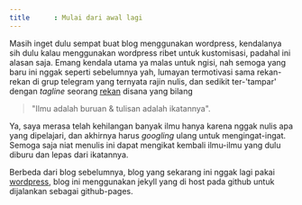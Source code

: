 ```yaml
---
title      : Mulai dari awal lagi
---
```

Masih inget dulu sempat buat blog menggunakan wordpress, kendalanya sih dulu 
kalau menggunakan wordpress ribet untuk kustomisasi, padahal ini alasan saja. 
Emang kendala utama ya malas untuk ngisi, nah semoga yang baru ini nggak
seperti sebelumnya yah, lumayan termotivasi sama rekan-rekan di grup telegram
yang ternyata rajin nulis, dan sedikit ter-'tampar' dengan _tagline_ 
seorang [rekan](https://se7entime.wordpress.com/ "Se7enTime") disana yang bilang 

> "Ilmu adalah buruan & tulisan adalah ikatannya". 

Ya, saya merasa telah kehilangan banyak ilmu hanya karena nggak nulis apa yang 
dipelajari, dan akhirnya harus _googling_ ulang untuk mengingat-ingat. Semoga
saja niat menulis ini dapat mengikat kembali ilmu-ilmu yang dulu diburu dan 
lepas dari ikatannya. 

Berbeda dari blog sebelumnya, blog yang sekarang ini nggak lagi pakai 
[wordpress](https://wordpress.org/), blog ini menggunakan jekyll yang di host 
pada github untuk dijalankan sebagai github-pages.